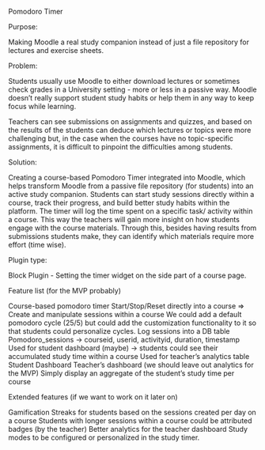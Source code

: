Pomodoro Timer

Purpose:

Making Moodle a real study companion instead of just a file repository for lectures and exercise sheets.


Problem:

Students usually use Moodle to either download lectures or sometimes check grades in a University setting - more or less in a passive way. Moodle doesn’t really support student study habits or help them in any way to keep focus while learning.

Teachers can see submissions on assignments and quizzes, and based on the results of the students can deduce which lectures or topics were more challenging but, in the case when the courses have no topic-specific assignments, it is difficult to pinpoint the difficulties among students.


Solution:

Creating a course-based Pomodoro Timer integrated into Moodle, which helps transform Moodle from a passive file repository (for students) into an active study companion. Students can start study sessions directly within a course, track their progress, and build better study habits within the platform.
The timer will log the time spent on a specific task/ activity within a course. This way the teachers will gain more insight on how students engage with the course materials. Through this, besides having results from submissions students make, they can identify which materials require more effort (time wise).

Plugin type:

Block Plugin - Setting the timer widget on the side part of a course page.

Feature list (for the MVP probably)

Course-based pomodoro timer
Start/Stop/Reset directly into a course =>  Create and manipulate sessions within a course
We could add a default pomodoro cycle (25/5) but could add the customization functionality to it so that students could personalize cycles.
Log sessions into a DB table
Pomodoro_sessions -> courseid, userid, activityid, duration, timestamp
Used for student dashboard (maybe) -> students could see their accumulated study time within a course
Used for teacher’s analytics table
Student Dashboard
Teacher’s dashboard (we should leave out analytics for the MVP)
Simply display an aggregate of the student’s study time per course


Extended features (if we want to work on it later on)

Gamification
Streaks for students based on the sessions created per day on a course
Students with longer sessions within a course could be attributed badges (by the teacher)
Better analytics for the teacher dashboard
Study modes to be configured or personalized in the study timer.
